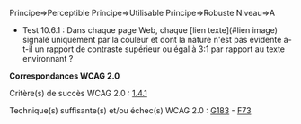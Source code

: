 Principe=>Perceptible
Principe=>Utilisable
Principe=>Robuste
Niveau=>A

*   Test 10.6.1 : Dans chaque page Web, chaque [lien texte](#lien image) signalé uniquement par la couleur et dont la nature n'est pas évidente a-t-il un rapport de contraste supérieur ou égal à 3:1 par rapport au texte environnant ?

**Correspondances WCAG 2.0**

Critère(s) de succès WCAG 2.0 : [1.4.1](http://www.w3.org/Translations/WCAG20-fr/#visual-audio-contrast-without-color)

Technique(s) suffisante(s) et/ou échec(s) WCAG 2.0 : [G183](http://www.w3.org/TR/WCAG-TECHS/G183.html) - [F73](http://www.w3.org/TR/WCAG-TECHS/F73.html)
